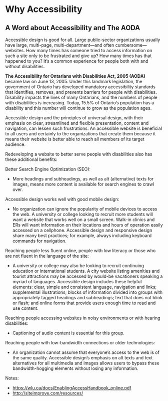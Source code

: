 # Why Accessibility
## A Word about Accessibility and The AODA
Accessible design is good for all. Large public-sector organizations usually have large, multi-page, multi-department—and often cumbersome—websites. How many times has someone tried to access information on such a site only to be frustrated and give up? How many times has that happened to you? It’s a common experience for people both with and without disabilities.

**The Accessibility for Ontarians with Disabilities Act, 2005 (AODA)** became law on June 13, 2005. Under this landmark legislation, the government of Ontario has developed mandatory accessibility standards that identifies, removes, and prevents barriers for people with disabilities. Disability impacts the lives of many Ontarians, and the numbers of people with disabilities is increasing. Today, 15.5% of Ontario’s population has a disability and this number will continue to grow as the population ages.

Accessible design and the principles of universal design, with their emphasis on clear, streamlined and flexible presentation, content and navigation, can lessen such frustrations. An accessible website is beneficial to all users and certainly to the organizations that create them because it means their website is better able to reach all members of its target audience.

Redeveloping a website to better serve people with disabilities also has these additional benefits:

Better Search Engine Optimization (SEO):
* More headings and subheadings, as well as alt (alternative) texts for images, means more content is available for search engines to crawl over.

Accessible design works well with good mobile design:
* No organization can ignore the popularity of mobile devices to access the web. A university or college looking to recruit more students will want a website that works well on a small screen. Walk-in clinics and ERs will want information on their locations and hours of operation easily accessed on a cellphone. Accessible design and responsive design share many best practices; for example, always including keyboard commands for navigation.

Reaching people less fluent online, people with low literacy or those who are not fluent in the language of the site:
* A university or college may also be looking to recruit continuing education or international students. A city website listing amenities and tourist attractions may be accessed by would-be vacationers speaking a myriad of languages. Accessible design includes these helpful elements: clear, simple and consistent language, navigation and links; supplemental illustrations; blocks of information divided into groups with appropriately tagged headings and subheadings; text that does not blink or flash; and online forms that provide users enough time to read and use content.

Reaching people accessing websites in noisy environments or with hearing disabilities:
* Captioning of audio content is essential for this group.

Reaching people with low-bandwidth connections or older technologies:
* An organization cannot assume that everyone’s access to the web is of the same quality. Accessible design’s emphasis on alt texts and text alternatives for all multimedia and images allows users to bypass these bandwidth-hogging elements without losing any information.


Notes:
* https://wlu.ca/docs/EnablingAccessHandbook_online.pdf
* http://siteimprove.com/resources/
